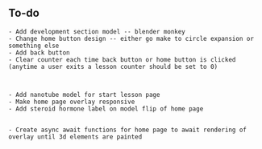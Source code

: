 ## To-do
    - Add development section model -- blender monkey
    - Change home button design -- either go make to circle expansion or something else 
    - Add back button
    - Clear counter each time back button or home button is clicked (anytime a user exits a lesson counter should be set to 0)



    - Add nanotube model for start lesson page
    - Make home page overlay responsive
    - Add steroid hormone label on model flip of home page


    - Create async await functions for home page to await rendering of overlay until 3d elements are painted